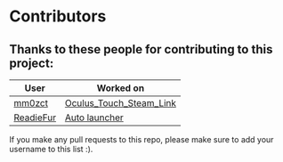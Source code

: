 # Contributors
## Thanks to these people for contributing to this project:
| User      | Worked on |
| --- | --- |
| [mm0zct](https://github.com/mm0zct/) | [Oculus_Touch_Steam_Link](https://github.com/mm0zct/Oculus_Touch_Steam_Link) |
| [ReadieFur](https://github.com/ReadieFur) | [Auto launcher](https://github.com/ReadieFur/OculusTouchSteamLink/tree/ovr_test-auto-launcher) |

If you make any pull requests to this repo, please make sure to add your username to this list :).